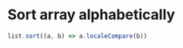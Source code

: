 [
  id: js-sort-array-alphabetically
  tags:
  locations:
]: #

# Sort array alphabetically

````js
list.sort((a, b) => a.localeCompare(b))
````
